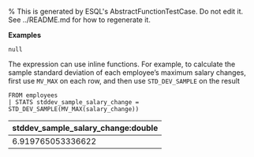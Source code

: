 % This is generated by ESQL's AbstractFunctionTestCase. Do not edit it. See ../README.md for how to regenerate it.

**Examples**

```esql
null
```

The expression can use inline functions. For example, to calculate the sample standard deviation of each employee’s maximum salary changes, first use `MV_MAX` on each row, and then use `STD_DEV_SAMPLE` on the result

```esql
FROM employees
| STATS stddev_sample_salary_change = STD_DEV_SAMPLE(MV_MAX(salary_change))
```

| stddev_sample_salary_change:double |
| --- |
| 6.919765053336622 |


